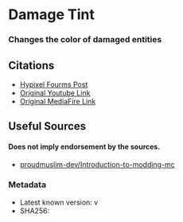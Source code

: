 # Damage Tint
### Changes the color of damaged entities

## Citations 
- [Hypixel Fourms Post](https://hypixel.net/threads/forge-1-8-9-damage-tint-v2-0.2008597/)
- [Original Youtube Link](https://www.youtube.com/watch?v=ZK1C8iThJAA)
- [Original MediaFire Link](https://www.mediafire.com/file/j6tz2l5fueooj66/Damage_Tint_2.0.jar/file)

## Useful Sources
#### Does not imply endorsement by the sources.
- [proudmuslim-dev/Introduction-to-modding-mc](https://github.com/proudmuslim-dev/Introduction-to-modding-mc)

### Metadata
- Latest known version: v
- SHA256: 